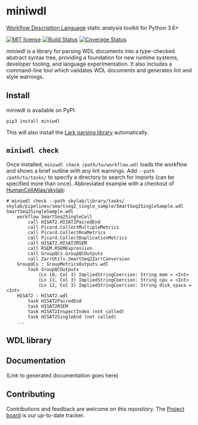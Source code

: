 # miniwdl
[Workflow Description Language](http://openwdl.org/) static analysis toolkit for Python 3.6+

[![MIT license](https://img.shields.io/badge/license-MIT-brightgreen.svg)](https://github.com/chanzuckerberg/miniwdl/blob/master/LICENSE)
[![Build Status](https://travis-ci.org/chanzuckerberg/miniwdl.svg?branch=master)](https://travis-ci.org/chanzuckerberg/miniwdl) [![Coverage Status](https://coveralls.io/repos/github/chanzuckerberg/miniwdl/badge.svg?branch=master)](https://coveralls.io/github/chanzuckerberg/miniwdl?branch=master)

*miniwdl* is a library for parsing WDL documents into a type-checked abstract syntax tree, providing a foundation for new runtime systems, developer tooling, and language experimentation. It also includes a command-line tool which validates WDL documents and generates lint and style warnings. 

## Install

miniwdl is available on PyPI:

``pip3 install miniwdl``

This will also install the [Lark parsing library](https://github.com/lark-parser/lark) automatically.

## `miniwdl check`

Once installed, ``miniwdl check /path/to/workflow.wdl`` loads the workflow and shows a brief outline with any lint warnings. Add ``--path /path/to/tasks/`` to specify a directory to search for imports (can be specified more than once). Abbreviated example with a checkout of [HumanCellAtlas/skylab](https://github.com/HumanCellAtlas/skylab):

```
# miniwdl check --path skylab/library/tasks/ skylab/pipelines/smartseq2_single_sample/SmartSeq2SingleSample.wdl 
SmartSeq2SingleSample.wdl
    workflow SmartSeq2SingleCell
        call HISAT2.HISAT2PairedEnd
        call Picard.CollectMultipleMetrics
        call Picard.CollectRnaMetrics
        call Picard.CollectDuplicationMetrics
        call HISAT2.HISAT2RSEM
        call RSEM.RSEMExpression
        call GroupQCs.GroupQCOutputs
        call ZarrUtils.SmartSeq2ZarrConversion
    GroupQCs : GroupMetricsOutputs.wdl
        task GroupQCOutputs
            (Ln 10, Col 3) ImpliedStringCoercion: String mem = <Int>
            (Ln 11, Col 3) ImpliedStringCoercion: String cpu = <Int>
            (Ln 12, Col 3) ImpliedStringCoercion: String disk_space = <Int>
    HISAT2 : HISAT2.wdl
        task HISAT2PairedEnd
        task HISAT2RSEM
        task HISAT2InspectIndex (not called)
        task HISAT2SingleEnd (not called)
    ...
```

## WDL library

## Documentation

(Link to generated documentation goes here)

## Contributing

Contributions and feedback are welcome on this repository. The [Project board](https://github.com/chanzuckerberg/miniwdl/projects/1) is our up-to-date tracker.
